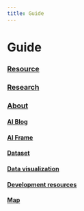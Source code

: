 ```yaml
---
title: Guide
---
```


# Guide

### [Resource](/en/rsrc/)

### [Research](/en/res/)

### [About](/en/about/)

#### [AI Blog](/en/guide/aiblog/)
#### [AI Frame](/en/guide/aiframe/)
#### [Dataset](/en/guide/dataset/)
#### [Data visualization](/en/guide/datavue/)
#### [Development resources](/en/guide/devrsrc/)
#### [Map](/en/guide/map/)
